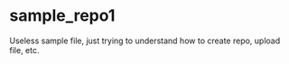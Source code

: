 # sample_repo1
Useless sample file, just trying to understand how to create repo, upload file, etc.
